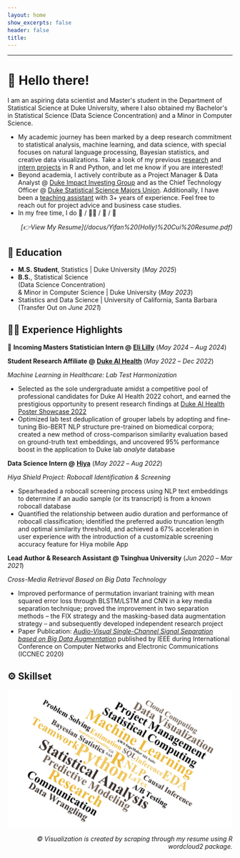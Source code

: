 ```yaml
---
layout: home
show_excerpts: false
header: false
title:     
---
```


------------------------------------------------------------------------------

# 👋 Hello there!

I am an aspiring data scientist and Master's student in the Department of  Statistical Science at Duke University, where I also obtained my Bachelor's in Statistical Science (Data Science Concentration) and a Minor in Computer Science. 

- My academic journey has been marked by a deep research commitment to statistical analysis, machine learning, and data science, with special focuses on natural language processing, Bayesian statistics, and creative data visualizations. Take a look of my previous [research](/research) and [intern projects](/projects) in R and Python, and let me know if you are interested! 
- Beyond academia, I actively contribute as a Project Manager & Data Analyst @ [Duke Impact Investing Group](https://www.linkedin.com/company/diig/) and as the Chief Technology Officer @ [Duke Statistical Science Majors Union](https://dukegroups.com/ssmu/home/). Additionally, I have been a [teaching assistant](/teaching) with 3+ years of experience. Feel free to reach out for project advice and business case studies. 
- In my free time, I do 🥊 / 🚴‍♀️ / 🎹 / 🧁

<div style="text-align: right"> <i>[👉View My Resume](/docus/Yifan%20(Holly)%20Cui%20Resume.pdf)</i> </div>



## 🏫 Education
- **M.S. Student**, Statistics |      Duke University (_May 2025_)
- **B.S.**, Statistical Science <br>(Data Science Concentration) <br>& Minor in Computer Science | Duke University (_May 2023_)
- Statistics and Data Science | University of California, Santa Barbara <br>(Transfer Out on _June 2021_)

## 👩‍💻 Experience Highlights

🚀 **Incoming Masters Statistician Intern @** [**Eli Lilly**](https://www.lilly.com/) (_May 2024_ – _Aug 2024_)

**Student Research Affiliate @** [**Duke AI Health**](https://aihealth.duke.edu/) (_May 2022_ – _Dec 2022_)

*Machine Learning in Healthcare: Lab Test Harmonization*
- Selected as the sole undergraduate amidst a competitive pool of professional candidates for Duke AI Health 2022 cohort, and earned the prestigious opportunity to present research findings at [Duke AI Health Poster Showcase 2022](https://aihealth.duke.edu/poster-showcase-2022/)
- Optimized lab test deduplication of grouper labels by adopting and fine-tuning Bio-BERT NLP structure pre-trained on biomedical corpora; created a new method of cross-comparison similarity evaluation based on ground-truth text embeddings, and uncovered 95% performance boost in the application to Duke lab *analyte* database

**Data Science Intern @** [**Hiya**](https://www.hiya.com/) (_May 2022_ – _Aug 2022_)

*Hiya Shield Project: Robocall Identification & Screening*
- Spearheaded a robocall screening process using NLP text embeddings to determine if an audio sample (or its transcript) is from a known robocall database 
- Quantified the relationship between audio duration and performance of robocall classification; identified the preferred audio truncation length and optimal similarity threshold, and achieved a 67% acceleration in user experience with the introduction of a customizable screening accuracy feature for Hiya mobile App 

**Lead Author & Research Assistant @ Tsinghua University** (_Jun 2020_ – _Mar 2021_)

*Cross-Media Retrieval Based on Big Data Technology*
- Improved performance of permutation invariant training with mean squared error loss through BLSTM/LSTM and CNN in a key media separation technique; proved the improvement in two separation methods – the FIX strategy and the masking-based data augmentation strategy  –  and subsequently developed independent research project
- Paper Publication: [*Audio-Visual Single-Channel Signal Separation based on Big Data Augmentation*](https://ieeexplore.ieee.org/document/9332362) published by IEEE during International Conference on Computer Networks and Electronic Communications (ICCNEC 2020)


## ⚙️ Skillset

![Skillset](/images/skills.png)
<div style="text-align: right"> <i>© Visualization is created by scraping through my resume using R wordcloud2 package.</i> </div>







